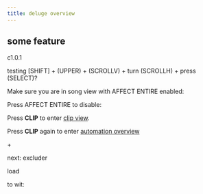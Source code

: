 ```yaml
---
title: deluge overview
---
```

##  some feature

<added-in>c1.0.1</added-in>

testing [SHIFT] + (UPPER) + (SCROLLV) + turn (SCROLLH) + press (SELECT)?

Make sure you are in song view with AFFECT ENTIRE enabled:

<affect-entire on song></affect-entire>

Press AFFECT ENTIRE to disable:

<affect-entire song></affect-entire>

Press **CLIP** to enter [clip view](/views/clips/).

<affect-entire clip></affect-entire>

Press **CLIP** again to enter [automation overview](/views/automation#overview)

<affect-entire clip="blinking"></affect-entire>

<shift-button on></shift-button> + <record-button on></record-button>

next: excluder

<save-button on></save-button>
<save-button></save-button>

<learn-input-button on></learn-input-button>
<learn-input-button></learn-input-button>

<triplets-view-button on></triplets-view-button>
<triplets-view-button></triplets-view-button>

<tap-tempo-button on></tap-tempo-button>
<tap-tempo-button></tap-tempo-button>

<sync-scaling-button on></sync-scaling-button>
<sync-scaling-button></sync-scaling-button>

<record-button on></record-button>
<record-button></record-button>

<play-button on></play-button>
<play-button></play-button>

<shift-button></shift-button>
<shift-button></shift-button>

<song-button on></song-button>
<song-button></song-button>

<clip-button on></clip-button>
<clip-button></clip-button>

<back-undo-button on></back-undo-button>
<back-undo-button></back-undo-button>

<seven-segment>load</seven-segment>

to wit: <shift-button on></shift-button>
